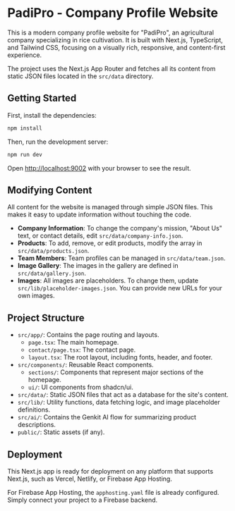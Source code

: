 # PadiPro - Company Profile Website

This is a modern company profile website for "PadiPro", an agricultural company specializing in rice cultivation. It is built with Next.js, TypeScript, and Tailwind CSS, focusing on a visually rich, responsive, and content-first experience.

The project uses the Next.js App Router and fetches all its content from static JSON files located in the `src/data` directory.

## Getting Started

First, install the dependencies:

```bash
npm install
```

Then, run the development server:

```bash
npm run dev
```

Open [http://localhost:9002](http://localhost:9002) with your browser to see the result.

## Modifying Content

All content for the website is managed through simple JSON files. This makes it easy to update information without touching the code.

- **Company Information**: To change the company's mission, "About Us" text, or contact details, edit `src/data/company-info.json`.
- **Products**: To add, remove, or edit products, modify the array in `src/data/products.json`.
- **Team Members**: Team profiles can be managed in `src/data/team.json`.
- **Image Gallery**: The images in the gallery are defined in `src/data/gallery.json`.
- **Images**: All images are placeholders. To change them, update `src/lib/placeholder-images.json`. You can provide new URLs for your own images.

## Project Structure

- `src/app/`: Contains the page routing and layouts.
  - `page.tsx`: The main homepage.
  - `contact/page.tsx`: The contact page.
  - `layout.tsx`: The root layout, including fonts, header, and footer.
- `src/components/`: Reusable React components.
  - `sections/`: Components that represent major sections of the homepage.
  - `ui/`: UI components from shadcn/ui.
- `src/data/`: Static JSON files that act as a database for the site's content.
- `src/lib/`: Utility functions, data fetching logic, and image placeholder definitions.
- `src/ai/`: Contains the Genkit AI flow for summarizing product descriptions.
- `public/`: Static assets (if any).

## Deployment

This Next.js app is ready for deployment on any platform that supports Next.js, such as Vercel, Netlify, or Firebase App Hosting.

For Firebase App Hosting, the `apphosting.yaml` file is already configured. Simply connect your project to a Firebase backend.

